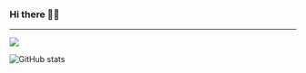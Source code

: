 ### Hi there 👋🏻
---------------------------
![](https://komarev.com/ghpvc/?username=ruo2019&color=9d33e8)

![GitHub stats](https://github-readme-stats.vercel.app/api?username=ruo2019&count_private=true&theme=tokyonight)
